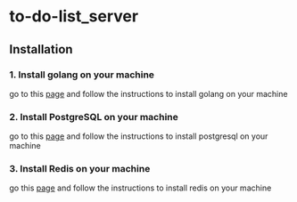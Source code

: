 # to-do-list_server

## Installation

### 1. Install golang on your machine
   
   go to this [page](https://go.dev/dl/) and follow the instructions to install golang on your machine

### 2. Install PostgreSQL on your machine
   
   go to this [page](https://www.postgresql.org/download/) and follow the instructions to install postgresql on your machine
   
### 3. Install Redis on your machine
   
   go this [page](https://redis.io/topics/quickstart) and follow the instructions to install redis on your machine
